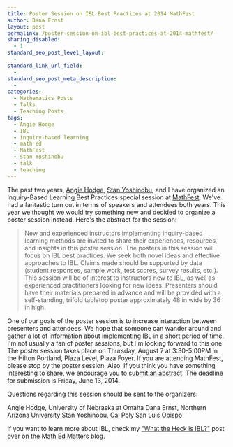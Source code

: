 ```yaml
---
title: Poster Session on IBL Best Practices at 2014 MathFest
author: Dana Ernst
layout: post
permalink: /poster-session-on-ibl-best-practices-at-2014-mathfest/
sharing_disabled:
  - 1
standard_seo_post_level_layout:
  -
standard_link_url_field:
  -
standard_seo_post_meta_description:
  -
categories:
  - Mathematics Posts
  - Talks
  - Teaching Posts
tags:
  - Angie Hodge
  - IBL
  - inquiry-based learning
  - math ed
  - MathFest
  - Stan Yoshinobu
  - talk
  - teaching
---
```


The past two years, [Angie Hodge](http://www.unomaha.edu/math/people/hodge/), [Stan Yoshinobu](http://www.stanyoshinobu.com), and I have organized an Inquiry-Based Learning Best Practices special session at [MathFest](http://www.maa.org/meetings/mathfest).  We've had a fantastic turn out in terms of speakers and attendees both years.  This year we thought we would try something new and decided to organize a poster session instead.  Here's the abstract for the session:

> New and experienced instructors implementing inquiry-based learning methods are invited to share their experiences, resources, and insights in this poster session. The posters in this session will focus on IBL best practices. We seek both novel ideas and effective approaches to IBL. Claims made should be supported by data (student responses, sample work, test scores, survey results, etc.). This session will be of interest to instructors new to IBL, as well as experienced practitioners looking for new ideas. Presenters should have their materials prepared in advance and will be provided with a self-standing, trifold tabletop poster approximately 48 in wide by 36 in high.

One of our goals of the poster session is to increase interaction between presenters and attendees.  We hope that someone can wander around and gather a lot of information about implementing IBL in a short period of time. I'm not usually a fan of poster sessions, but I'm looking forward to this one.  The poster session takes place on Thursday, August 7 at 3:30-5:00PM in the Hilton Portland, Plaza Level, Plaza Foyer.  If you are attending MathFest, please stop by the poster session.  Also, if you think you have something interesting to share, we encourage you to [submit an abstract](http://www.maa.org/mathfest/abstracts). The deadline for submission is Friday, June 13, 2014.

Questions regarding this session should be sent to the organizers:

Angie Hodge, University of Nebraska at Omaha
Dana Ernst, Northern Arizona University
Stan Yoshinobu, Cal Poly San Luis Obispo

If you want to learn more about IBL, check my ["What the Heck is IBL?"](http://maamathedmatters.blogspot.com/2013/05/what-heck-is-ibl.html) post over on the [Math Ed Matters](http://maamathedmatters.blogspot.com) blog.
